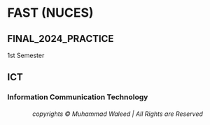 # <h1>FAST (NUCES)</h1> 
<h2>FINAL_2024_PRACTICE</h2> 
1st Semester
<h2>ICT
<h3>Information Communication Technology</h3>
</h2>


<div align="center">
<h6> copyrights © Muhammad Waleed | All Rights are Reserved </h6>

</div>

 
